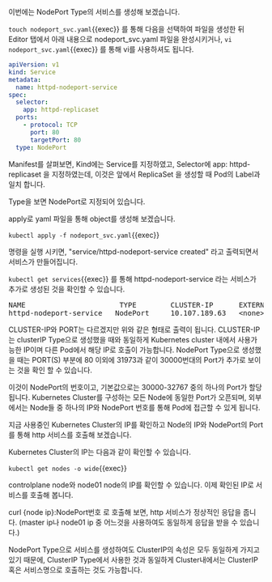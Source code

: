 이번에는 NodePort Type의 서비스를 생성해 보겠습니다.

`touch nodeport_svc.yaml`{{exec}} 를 통해 다음을 선택하여 파일을 생성한 뒤 Editor 탭에서 아래 내용으로 nodeport_svc.yaml 파일을 완성시키거나, `vi nodeport_svc.yaml`{{exec}} 를 통해 vi를 사용하셔도 됩니다.

```yaml
apiVersion: v1
kind: Service
metadata:
  name: httpd-nodeport-service
spec:
  selector:
    app: httpd-replicaset
  ports:
    - protocol: TCP
      port: 80
      targetPort: 80
  type: NodePort
```

Manifest를 살펴보면, Kind에는 Service를 지정하였고, Selector에 app: httpd-replicaset 을 지정하였는데, 이것은 앞에서 ReplicaSet 을 생성할 때 Pod의 Label과 일치 합니다.

Type을 보면 NodePort로 지정되어 있습니다.

apply로 yaml 파일을 통해 object를 생성해 보겠습니다.

`kubectl apply -f nodeport_svc.yaml`{{exec}}

명령을 실행 시키면, "service/httpd-nodeport-service created" 라고 출력되면서 서비스가 만들어집니다.

`kubectl get services`{{exec}} 를 통해 httpd-nodeport-service 라는 서비스가 추가로 생성된 것을 확인할 수 있습니다.

<pre>
NAME                      TYPE        CLUSTER-IP      EXTERNAL-IP   PORT(S)          AGE
httpd-nodeport-service   NodePort     10.107.189.63   &lt;none&gt;        80:31973/TCP     37m
</pre>

CLUSTER-IP와 PORT는 다르겠지만 위와 같은 형태로 출력이 됩니다.
CLUSTER-IP는 clusterIP Type으로 생성했을 때와 동일하게 Kubernetes cluster 내에서 사용가능한 IP이며 다른 Pod에서 해당 IP로 호출이 가능합니다.
NodePort Type으로 생성했을 때는 PORT(S) 부분에 80 이외에 31973과 같이 30000번대의 Port가 추가로 보이는 것을 확인 할 수 있습니다.

이것이 NodePort의 번호이고, 기본값으로는 30000-32767 중의 하나의 Port가 할당됩니다.
Kubernetes Cluster를 구성하는 모든 Node에 동일한 Port가 오픈되며, 외부에서는 Node들 중 하나의 IP와 NodePort 번호를 통해 Pod에 접근할 수 있게 됩니다.

지금 사용중인 Kubernetes Cluster의 IP를 확인하고 Node의 IP와 NodePort의 Port를 통해 http 서비스를 호출해 보겠습니다.

Kubernetes Cluster의 IP는 다음과 같이 확인할 수 있습니다.

`kubectl get nodes -o wide`{{exec}}

controlplane node와 node01 node의 IP를 확인할 수 있습니다.
이제 확인된 IP로 서비스를 호출해 봅니다.

curl {node ip}:NodePort번호 로 호출해 보면, http 서비스가 정상적인 응답을 줍니다. (master ip나 node01 ip 중 어느것을 사용하여도 동일하게 응답을 받을 수 있습니다.)

NodePort Type으로 서비스를 생성하여도 ClusterIP의 속성은 모두 동일하게 가지고 있기 때문에, ClusterIP Type에서 사용한 것과 동일하게 Cluster내에서는 ClusterIP 혹은 서비스명으로 호출하는 것도 가능합니다.
